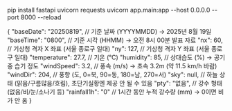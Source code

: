 pip install fastapi uvicorn requests
uvicorn app.main:app --host 0.0.0.0 --port 8000 --reload


{
  "baseDate": "20250819",   // 기준 날짜 (YYYYMMDD) → 2025년 8월 19일
  "baseTime": "0800",       // 기준 시각 (HHMM) → 오전 8시 00분 발표 자료
  "nx": 60,                 // 기상청 격자 X 좌표 (서울 종로구 일대)
  "ny": 127,                // 기상청 격자 Y 좌표 (서울 종로구 일대)
  "temperature": 27.7,      // 기온 (℃)
  "humidity": 85,           // 상대습도 (%) → 공기 중 습기 정도
  "windSpeed": 3.2,         // 풍속 (m/s) → 초속 3.2m (약 11.5 km/h 바람)
  "windDir": 204,           // 풍향 (도, 0=북, 90=동, 180=남, 270=서)
  "sky": null,              // 하늘 상태 (맑음/구름많음/흐림), 초단기실황엔 제공 안 될 수 있음
  "pty": "없음",            // 강수 형태 (없음/비/눈/소나기 등)
  "rainfall1h": "0"         // 1시간 동안 누적 강수량 (mm) → 0이면 비가 안 옴
}
